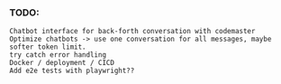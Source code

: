 ### TODO: 
    Chatbot interface for back-forth conversation with codemaster
    Optimize chatbots -> use one conversation for all messages, maybe softer token limit.
    try catch error handling
    Docker / deployment / CICD
    Add e2e tests with playwright??